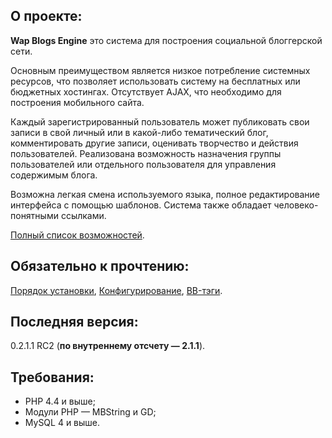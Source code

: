 ## О проекте: ##

**Wap Blogs Engine** это система для построения социальной блоггерской сети.

Основным преимуществом является низкое потребление системных ресурсов, что позволяет использовать систему на бесплатных или бюджетных хостингах. Отсутствует AJAX, что необходимо для построения мобильного сайта.

Каждый зарегистрированный пользователь может публиковать свои записи в свой личный или в какой-либо тематический блог, комментировать другие записи, оценивать творчество и действия пользователей. Реализована возможность назначения группы пользователей или отдельного пользователя для управления содержимым блога.

Возможна легкая смена используемого языка, полное редактирование интерфейса с помощью шаблонов. Система также обладает человеко-понятными ссылками.

[Полный список возможностей](Features.md).


## Обязательно к прочтению: ##

[Порядок установки](Installation.md), [Конфигурирование](Configuring.md), [BB-тэги](BBTags.md).


## Последняя версия: ##

0.2.1.1 RC2 (**по внутреннему отсчету — 2.1.1**).


## Требования: ##

  * PHP 4.4 и выше;
  * Модули PHP — MBString и GD;
  * MySQL 4 и выше.